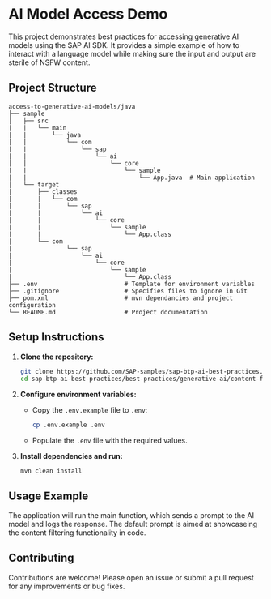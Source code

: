 # AI Model Access Demo

This project demonstrates best practices for accessing generative AI models using the SAP AI SDK. It provides a simple example of how to interact with a language model while making sure the input and output are sterile of NSFW content.

## Project Structure

```
access-to-generative-ai-models/java
├── sample
│   ├── src
|   |   └── main
|   |       └── java
|   |           └── com
|   |               └── sap
|   |                   └── ai
|   |                       └── core
|   |                           └── sample
|   |                               └── App.java  # Main application
│   └── target
|       ├── classes
|       |   └── com
|       |       └── sap
|       |           └── ai
|       |               └── core
|       |                   └── sample
|       |                       └── App.class
|       └── com
|               └── sap
|                   └── ai
|                       └── core
|                           └── sample
|                               └── App.class
├── .env                        # Template for environment variables
├── .gitignore                  # Specifies files to ignore in Git
├── pom.xml                     # mvn dependancies and project configuration
└── README.md                   # Project documentation

```

## Setup Instructions

1. **Clone the repository:**

   ```bash
   git clone https://github.com/SAP-samples/sap-btp-ai-best-practices.git
   cd sap-btp-ai-best-practices/best-practices/generative-ai/content-filtering/java
   ```

2. **Configure environment variables:**

   - Copy the `.env.example` file to `.env`:
     ```bash
     cp .env.example .env
     ```
   - Populate the `.env` file with the required values.

3. **Install dependencies and run:**
   ```
   mvn clean install
   ```

## Usage Example

The application will run the main function, which sends a prompt to the AI model and logs the response. The default prompt is aimed at showcaseing the content filtering functionality in code.

## Contributing

Contributions are welcome! Please open an issue or submit a pull request for any improvements or bug fixes.
